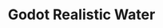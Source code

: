 ---
layout: ressource
title: "Godot Realistic Water"
description: >-
  Shader rendant la surface de l'eau plus réaliste
type: Shader
tag:
  - 3.1
  - Eau
  - Réaliste
categories: shaders
lien: https://github.com/godot-extended-libraries/godot-realistic-water
---